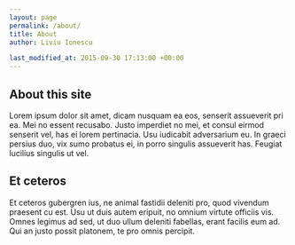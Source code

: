 ```yaml
---
layout: page
permalink: /about/
title: About
author: Liviu Ionescu

last_modified_at: 2015-09-30 17:13:00 +00:00
---
```


## About this site

Lorem ipsum dolor sit amet, dicam nusquam ea eos, senserit assueverit pri ea. Mei no essent recusabo. Justo imperdiet no mei, et consul eirmod senserit vel, has ei lorem pertinacia. Usu iudicabit adversarium eu. In graeci persius duo, vix sumo probatus ei, in porro singulis assueverit has. Feugiat lucilius singulis ut vel.

## Et ceteros

Et ceteros gubergren ius, ne animal fastidii deleniti pro, quod vivendum praesent cu est. Usu ut duis autem eripuit, no omnium virtute officiis vis. Omnes legimus ad sed, ut duo ullum deleniti fabellas, erant facilis eum ad. Qui an justo possit platonem, te pro omnis percipit.
